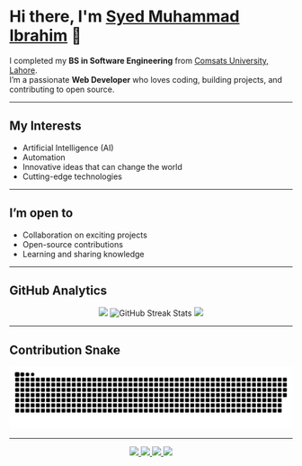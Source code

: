 # Hi there, I'm [Syed Muhammad Ibrahim](https://syedverse.netlify.app) 👋

I completed my **BS in Software Engineering** from [Comsats University, Lahore](https://lahore.comsats.edu.pk/default.aspx).  
I’m a passionate **Web Developer** who loves coding, building projects, and contributing to open source.  

---

## My Interests
- Artificial Intelligence (AI)  
- Automation  
- Innovative ideas that can change the world  
- Cutting-edge technologies  

---

## I’m open to
- Collaboration on exciting projects  
- Open-source contributions  
- Learning and sharing knowledge  

---

## GitHub Analytics

<p align="center">

<!-- Dark Mode GitHub Stats -->
<picture>
  <source media="(prefers-color-scheme: dark)" srcset="https://github-readme-stats.vercel.app/api?username=NxSYED-ux&show_icons=true&theme=radical&hide_border=true&count_private=true&animate=true" />
  <img src="https://github-readme-stats.vercel.app/api?username=NxSYED-ux&show_icons=true&theme=default&hide_border=true&count_private=true&animate=true" height="165"/>
</picture>

<!-- Dark Mode Streak Stats -->
<picture>
  <source media="(prefers-color-scheme: dark)" srcset="https://streak-stats.demolab.com?user=NxSYED-ux&theme=dark&hide_border=true" />
  <img src="https://streak-stats.demolab.com?user=NxSYED-ux&theme=default&hide_border=true" alt="GitHub Streak Stats" height="165"/>
</picture>

<!-- Dark Mode Top Languages -->
<picture>
  <source media="(prefers-color-scheme: dark)" srcset="https://github-readme-stats.vercel.app/api/top-langs/?username=NxSYED-ux&layout=compact&theme=radical&hide_border=true" />
  <img src="https://github-readme-stats.vercel.app/api/top-langs/?username=NxSYED-ux&layout=compact&theme=default&hide_border=true" height="150"/>
</picture>

</p>

---

## Contribution Snake
<p align="center"> 
  <img src="https://raw.githubusercontent.com/NxSYED-ux/NxSYED-ux/main/github-contribution-grid-snake.svg" alt="Contribution Snake" /> 
</p>

---

<div align="center">
  <a href="https://syedverse.netlify.app">
    <img src="https://img.shields.io/badge/Website-000000?style=for-the-badge&logo=About.me&logoColor=white" />
  </a>
  <a href="https://www.linkedin.com/in/NxSYED-ux">
    <img src="https://img.shields.io/badge/LinkedIn-000000?style=for-the-badge&logo=linkedin&logoColor=white" />
  </a>
  <a href="https://web.facebook.com/NxSYED.ux">
    <img src="https://img.shields.io/badge/Facebook-000000?style=for-the-badge&logo=facebook&logoColor=white" />
  </a>
  <a href="https://www.instagram.com/NxSYED.ux">
    <img src="https://img.shields.io/badge/Instagram-000000?style=for-the-badge&logo=instagram&logoColor=white" />
  </a>
</div>
